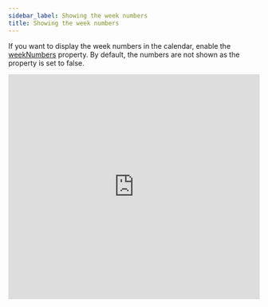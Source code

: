 ```yaml
---
sidebar_label: Showing the week numbers
title: Showing the week numbers
---
```


If you want to display the week numbers in the calendar, enable the [weekNumbers](calendar/api/calendar_weeknumbers_config.md) property. By default, the numbers are not shown as the property is set to false. 

<iframe src="https://snippet.dhtmlx.com/9vcdivma?mode=result" frameborder="0" class="snippet_iframe" width="100%" height="450"></iframe>

